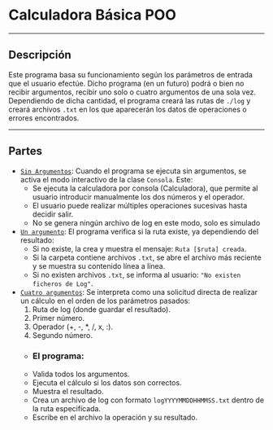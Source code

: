 # Calculadora Básica POO

---

## Descripción

Este programa basa su funcionamiento según los parámetros de entrada que el usuario efectúe. Dicho programa (en un futuro) podrá o bien no recibir argumentos, recibir uno solo o cuatro argumentos de una sola vez. Dependiendo de dicha cantidad, el programa creará las rutas de `./log` y creará archivos `.txt` en los que aparecerán los datos de operaciones o errores encontrados.

---

## Partes

- [`Sin Argumentos`](https://github.com/moraalees/CalcProg2425/blob/4e5ad12b071caafb7c25ddf4f5bf8e111c3b9ee2/src/main/kotlin/Main.kt#L17C4-L22C10): Cuando el programa se ejecuta sin argumentos, se activa el modo interactivo de la clase `Consola`. Este:
    - Se ejecuta la calculadora por consola (Calculadora), que permite al usuario introducir manualmente los dos números y el operador.
    - El usuario puede realizar múltiples operaciones sucesivas hasta decidir salir.
    - No se genera ningún archivo de log en este modo, solo es simulado
- [`Un argumento`](https://github.com/moraalees/CalcProg2425/blob/4e5ad12b071caafb7c25ddf4f5bf8e111c3b9ee2/src/main/kotlin/Main.kt#L24C9-L29C10): El programa verifica si la ruta existe, ya dependiendo del resultado:
    - Si no existe, la crea y muestra el mensaje: `Ruta [$ruta] creada`.
    - Si la carpeta contiene archivos `.txt`, se abre el archivo más reciente y se muestra su contenido línea a línea.
    - Si no existen archivos `.txt`, se informa al usuario: `"No existen ficheros de Log"`.
- [`Cuatro argumentos`](https://github.com/moraalees/CalcProg2425/blob/4e5ad12b071caafb7c25ddf4f5bf8e111c3b9ee2/src/main/kotlin/Main.kt#L31C9-L51C10): Se interpreta como una solicitud directa de realizar un cálculo en el orden de los parámetros pasados:
    1. Ruta de log (donde guardar el resultado).
    2. Primer número.
    3. Operador (+, -, *, /, x, :).
    4. Segundo número.
  - ### El programa:
  - Valida todos los argumentos.
  - Ejecuta el cálculo si los datos son correctos.
  - Muestra el resultado.
  - Crea un archivo de log con formato `logYYYYMMDDHHMMSS.txt` dentro de la ruta especificada.
  - Escribe en el archivo la operación y su resultado.
